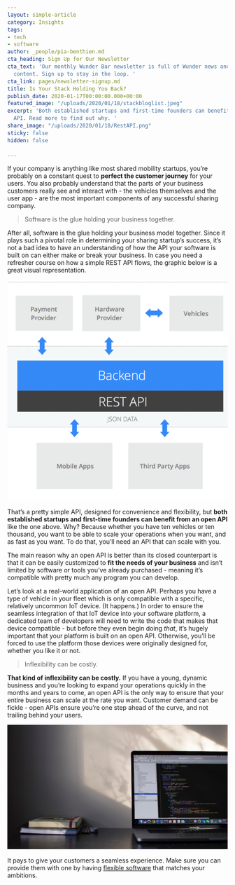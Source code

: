 ```yaml
---
layout: simple-article
category: Insights
tags:
- tech
- software
author: _people/pia-benthien.md
cta_heading: Sign Up for Our Newsletter
cta_text: 'Our monthly Wunder Bar newsletter is full of Wunder news and exciting mobility
  content. Sign up to stay in the loop. '
cta_link: pages/newsletter-signup.md
title: Is Your Stack Holding You Back?
publish_date: 2020-01-17T00:00:00.000+00:00
featured_image: "/uploads/2020/01/18/stackbloglist.jpeg"
excerpt: 'Both established startups and first-time founders can benefit from an open
  API. Read more to find out why. '
share_image: "/uploads/2020/01/18/RestAPI.png"
sticky: false
hidden: false

---
```

If your company is anything like most shared mobility startups, you’re probably on a constant quest to **perfect the customer journey** for your users. You also probably understand that the parts of your business customers really see and interact with - the vehicles themselves and the user app - are the most important components of any successful sharing company.

> Software is the glue holding your business together.

After all, software is the glue holding your business model together. Since it plays such a pivotal role in determining your sharing startup’s success, it’s not a bad idea to have an understanding of how the API your software is built on can either make or break your business. In case you need a refresher course on how a simple REST API flows, the graphic below is a great visual representation.

![A diagram of a simple rest API](/uploads/2020/01/16/RestAPI.png "Rest_API")

That’s a pretty simple API, designed for convenience and flexibility, but **both established startups and first-time founders can benefit from an open API** like the one above. Why? Because whether you have ten vehicles or ten thousand, you want to be able to scale your operations when you want, and as fast as you want. To do that, you’ll need an API that can scale with you.

The main reason why an open API is better than its closed counterpart is that it can be easily customized to **fit the needs of your business** and isn’t limited by software or tools you’ve already purchased - meaning it’s compatible with pretty much any program you can develop.

Let’s look at a real-world application of an open API. Perhaps you have a type of vehicle in your fleet which is only compatible with a specific, relatively uncommon IoT device. (It happens.) In order to ensure the seamless integration of that IoT device into your software platform, a dedicated team of developers will need to write the code that makes that device compatible - but before they even begin doing _that_, it’s hugely important that your platform is built on an open API. Otherwise, you’ll be forced to use the platform those devices were originally designed for, whether you like it or not.

> Inflexibility can be costly.

**That kind of inflexibility can be costly.** If you have a young, dynamic business and you’re looking to expand your operations quickly in the months and years to come, an open API is the only way to ensure that your entire business can scale at the rate you want. Customer demand can be fickle - open APIs ensure you’re one step ahead of the curve, and not trailing behind your users.

![](/uploads/2020/01/18/stackblogbody.jpg)

It pays to give your customers a seamless experience. Make sure you can provide them with one by having [flexible software](https://www.wundermobility.com/) that matches your ambitions.